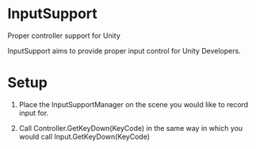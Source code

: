 # InputSupport
Proper controller support for Unity

InputSupport aims to provide proper input control for Unity Developers.

# Setup
1) Place the InputSupportManager on the scene you would like to record input for.

2) Call Controller.GetKeyDown(KeyCode) in the same way in which you would call Input.GetKeyDown(KeyCode)
